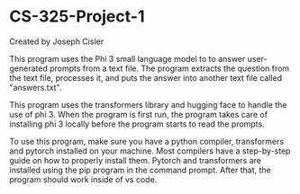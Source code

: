 # CS-325-Project-1

Created by Joseph Cisler

This program uses the Phi 3 small language model to to answer user-generated prompts from a text file. The program extracts the question from the text file, processes it, and puts the answer into another text file called "answers.txt".

This program uses the transformers library and hugging face to handle the use of phi 3. When the program is first run, the program takes care of installing phi 3 locally before the program starts to read the prompts.

To use this program, make sure you have a python compiler, transformers and pytorch installed on your machine. Most compilers have a step-by-step guide on how to properly install them. Pytorch and transformers are installed using the pip program in the command prompt. After that, the program should work inside of vs code.
